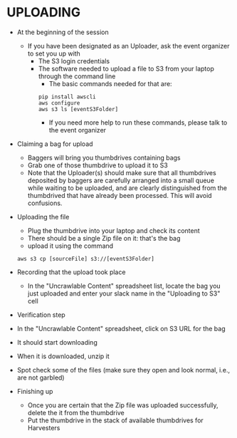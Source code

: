 # UPLOADING

- At the beginning of the session 
  - If you have been designated as an Uploader, ask the event organizer to set you up with
    - The S3 login credentials
    - The software needed to upload a file to S3 from your laptop through the command line
      - The basic commands needed for that are:
      ```
      pip install awscli	
      aws configure	
      aws s3 ls [eventS3Folder]
      ```
      - If you need more help to run these commands, please talk to the event organizer
  
- Claiming a bag for upload 
  - Baggers will bring you thumbdrives containing bags
  - Grab one of those thumbdrive to upload it to S3
  - Note that the Uploader(s) should make sure that all thumbdrives deposited by baggers are carefully arranged into a small queue while waiting to be uploaded, and are clearly distinguished from the thumbdrived that have already been processed. This will avoid confusions. 

- Uploading the file
  - Plug the thumbdrive into your laptop and check its content
  - There should be a single Zip file on it: that's the bag
  - upload it using the command
  ```
  aws s3 cp [sourceFile] s3://[eventS3Folder]
  ```
  
- Recording that the upload took place  
  - In the "Uncrawlable Content" spreadsheet list, locate the bag you just uploaded and enter your slack name in the "Uploading to S3" cell

- Verification step 
 - In the "Uncrawlable Content" spreadsheet, click on S3 URL for the bag  
 - It should start downloading
 - When it is downloaded, unzip it 
 - Spot check some of the files (make sure they open and look normal, i.e., are not garbled)
     
- Finishing up
  - Once you are certain that the Zip file was uploaded successfully, delete the it from the thumbdrive 
  - Put the thumbdrive in the stack of available thumbdrives for Harvesters
